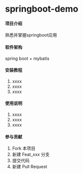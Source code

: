 # springboot-demo

#### 项目介绍
熟悉并掌握springboot应用

#### 软件架构
spring boot + mybatis


#### 安装教程

1. xxxx
2. xxxx
3. xxxx

#### 使用说明

1. xxxx
2. xxxx
3. xxxx

#### 参与贡献

1. Fork 本项目
2. 新建 Feat_xxx 分支
3. 提交代码
4. 新建 Pull Request